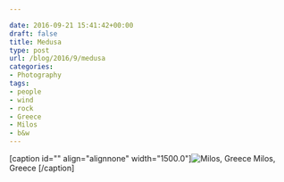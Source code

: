 ```yaml
---

date: 2016-09-21 15:41:42+00:00
draft: false
title: Medusa
type: post
url: /blog/2016/9/medusa
categories:
- Photography
tags:
- people
- wind
- rock
- Greece
- Milos
- b&w
---
```


[caption id="" align="alignnone" width="1500.0"]![ Milos, Greece ](/images/2016-09-21-20169medusa/20160827-DSCF2713.jpg)
 Milos, Greece [/caption]
